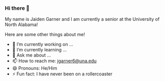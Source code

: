 ### Hi there 👋

My name is Jaiden Garner and I am currently a senior at the University of North Alabama!

Here are some other things about me!

- 🔭 I’m currently working on ...
- 🌱 I’m currently learning ...
- 💬 Ask me about ...
- 📫 How to reach me: jgarner6@una.edu
- 😄 Pronouns: He/Him
- ⚡ Fun fact: I have never been on a rollercoaster

